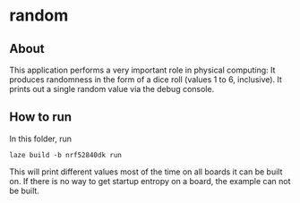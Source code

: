 # random

## About

This application performs a very important role in physical computing:
It produces randomness in the form of a dice roll (values 1 to 6, inclusive).
It prints out a single random value via the debug console.

## How to run

In this folder, run

    laze build -b nrf52840dk run

This will print different values most of the time on all boards it can be built
on. If there is no way to get startup entropy on a board, the example can not
be built.
